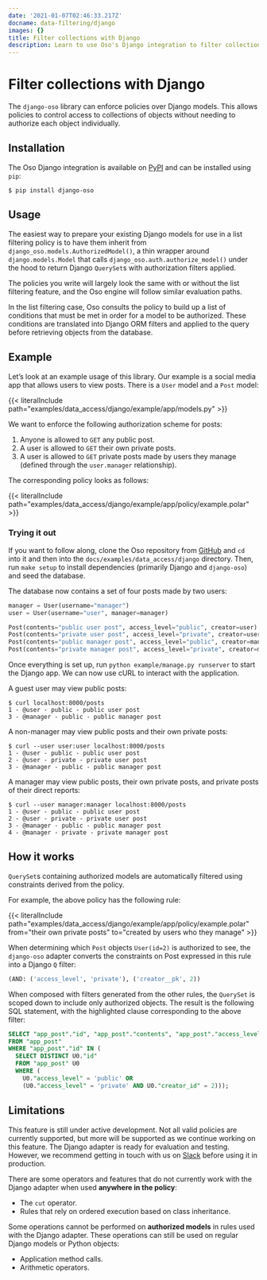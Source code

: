 ```yaml
---
date: '2021-01-07T02:46:33.217Z'
docname: data-filtering/django
images: {}
title: Filter collections with Django
description: Learn to use Oso's Django integration to filter collections of data.
---
```


# Filter collections with Django

The `django-oso` library can enforce policies over Django models. This allows
policies to control access to collections of objects without needing to
authorize each object individually.

## Installation

The Oso Django integration is available on [PyPI](https://pypi.org/project/django-oso/) and can be installed using
`pip`:

```console
$ pip install django-oso
```

## Usage

The easiest way to prepare your existing Django models for use in a list
filtering policy is to have them inherit from
`django_oso.models.AuthorizedModel()`, a thin wrapper around
`django.models.Model` that calls `django_oso.auth.authorize_model()`
under the hood to return Django `QuerySet`s with authorization filters applied.

The policies you write will largely look the same with or without the list
filtering feature, and the Oso engine will follow similar evaluation paths.

In the list filtering case, Oso consults the policy to build up a list of
conditions that must be met in order for a model to be authorized. These
conditions are translated into Django ORM filters and applied to the query
before retrieving objects from the database.

## Example

Let’s look at an example usage of this library. Our example is a social media
app that allows users to view posts. There is a `User` model and a `Post`
model:

{{< literalInclude path="examples/data_access/django/example/app/models.py" >}}

We want to enforce the following authorization scheme for posts:

1. Anyone is allowed to `GET` any public post.
2. A user is allowed to `GET` their own private posts.
3. A user is allowed to `GET` private posts made by users they manage (defined
   through the `user.manager` relationship).

The corresponding policy looks as follows:

{{< literalInclude path="examples/data_access/django/example/app/policy/example.polar" >}}

### Trying it out

If you want to follow along, clone the Oso repository from [GitHub](https://github.com/osohq/oso) and `cd`
into it and then into the `docs/examples/data_access/django` directory.
Then, run `make setup` to install dependencies (primarily Django and
`django-oso`) and seed the database.

The database now contains a set of four posts made by two users:

```py
manager = User(username="manager")
user = User(username="user", manager=manager)

Post(contents="public user post", access_level="public", creator=user)
Post(contents="private user post", access_level="private", creator=user)
Post(contents="public manager post", access_level="public", creator=manager)
Post(contents="private manager post", access_level="private", creator=manager)
```

Once everything is set up, run `python example/manage.py runserver` to start
the Django app. We can now use cURL to interact with the application.

A guest user may view public posts:

```console
$ curl localhost:8000/posts
1 - @user - public - public user post
3 - @manager - public - public manager post
```

A non-manager may view public posts and their own private posts:

```console
$ curl --user user:user localhost:8000/posts
1 - @user - public - public user post
2 - @user - private - private user post
3 - @manager - public - public manager post
```

A manager may view public posts, their own private posts, and private posts of
their direct reports:

```console
$ curl --user manager:manager localhost:8000/posts
1 - @user - public - public user post
2 - @user - private - private user post
3 - @manager - public - public manager post
4 - @manager - private - private manager post
```

## How it works

`QuerySet`s containing authorized models are automatically filtered using
constraints derived from the policy.

For example, the above policy has the following rule:

{{< literalInclude path="examples/data_access/django/example/app/policy/example.polar"
                   from="their own private posts"
                   to="created by users who they manage" >}}

When determining which `Post` objects `User(id=2)` is authorized to see,
the `django-oso` adapter converts the constraints on Post expressed in this
rule into a Django `Q` filter:

```py
(AND: ('access_level', 'private'), ('creator__pk', 2))
```

When composed with filters generated from the other rules, the `QuerySet` is
scoped down to include only authorized objects. The result is the following SQL
statement, with the highlighted clause corresponding to the above filter:

```sql
SELECT "app_post"."id", "app_post"."contents", "app_post"."access_level", "app_post"."creator_id"
FROM "app_post"
WHERE "app_post"."id" IN (
  SELECT DISTINCT U0."id"
  FROM "app_post" U0
  WHERE (
    U0."access_level" = 'public' OR
    (U0."access_level" = 'private' AND U0."creator_id" = 2)));
```

## Limitations

This feature is still under active development. Not all valid policies are
currently supported, but more will be supported as we continue working on this
feature. The Django adapter is ready for evaluation and testing. However, we
recommend getting in touch with us on [Slack](https://join-slack.osohq.com/) before using it in production.

There are some operators and features that do not currently work with the
Django adapter when used **anywhere in the policy**:

* The `cut` operator.
* Rules that rely on ordered execution based on class inheritance.

Some operations cannot be performed on **authorized models** in rules used with
the Django adapter. These operations can still be used on regular Django models
or Python objects:

* Application method calls.
* Arithmetic operators.
